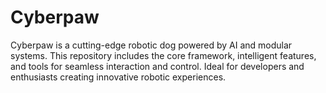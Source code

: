 # Cyberpaw
Cyberpaw is a cutting-edge robotic dog powered by AI and modular systems. This repository includes the core framework, intelligent features, and tools for seamless interaction and control. Ideal for developers and enthusiasts creating innovative robotic experiences.
